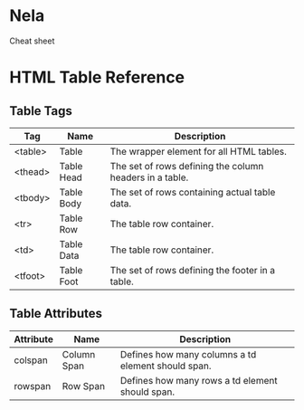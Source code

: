 # Nela

Cheat sheet
<html>
    <head> 
    <link rel="stylesheet" href="/Users/nasrinelahinia/Desktop/Projects/16-01-2025/My Golds/First projects/cheat sheet.css" type="text/css">
</head>
<body>
    <h1>HTML Table Reference</h1>
    <h2>Table Tags</h2>
    <table>
        <thead>
            <tr>
                <th>Tag</th>
                <th>Name</th>
                <th>Description</th>
            </tr>
        </thead>
        <tbody>
            <tr>
                <td>
                    <span class="code">&lt;table&gt;</span>
                </td>
                    <td>Table</td>
                    <td>The wrapper element for all HTML tables.</td>
            </tr>
            <tr>
                <td><span class="code">&lt;thead&gt;</span></td>
                    <td>Table Head</td>
                    <td>The set of rows defining the column headers in a table.</td>
            </tr>
            <tr>
               <td><span class="code">&lt;tbody&gt;</span></td> 
                <td>Table Body</td>
                <td>The set of rows containing actual table data.</td>
            </tr>
            <tr>
                <td><span class="code">&lt;tr&gt;</span></td>
                    <td>Table Row</td>
                    <td>The table row container.</td>
            </tr>
            <tr>
                <td><span class="code">&lt;td&gt;</span></td>
                <td>Table Data</td>
                <td>The table row container.</td>
            </tr>
            <tr>
                <td><span class="code">&lt;tfoot&gt;</span></td>
                    <td>Table Foot</td>
                    <td>The set of rows defining the footer in a table.</td>
            </tr>
        </tbody>
    </table>
<h2>Table Attributes</h2>
<table>
    <thead>
        <tr>
            <th>Attribute</th>
            <th>Name</th>
            <th>Description</th>
        </tr>
    </thead>
    <tbody>
        <tr>
            <td>
                <span class="code">colspan</span>
            </td>
            <td>Column Span</td>
            <td>Defines how many columns a td element should span.</td>
        </tr>
        <tr>
            <td>
                <span class="code">rowspan</span>
            </td>
            <td>Row Span</td>
            <td>Defines how many rows a td element should span.</td>
        </tr>
    </tbody>
</table>
</body>

</html>
